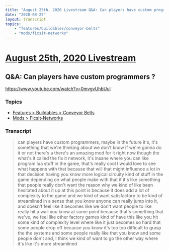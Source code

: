 ```yaml
---
title: "August 25th, 2020 Livestream Q&A: Can players have custom programmers ?"
date: "2020-08-25"
layout: transcript
topics:
    - "features/buildables/conveyor-belts"
    - "mods/ficsit-networks"
---
```

# [August 25th, 2020 Livestream](../2020-08-25.md)
## Q&A: Can players have custom programmers ?
https://www.youtube.com/watch?v=0mvgvUhbUuI

### Topics
* [Features > Buildables > Conveyor Belts](../topics/features/buildables/conveyor-belts.md)
* [Mods > FicsIt-Networks](../topics/mods/ficsit-networks.md)

### Transcript

> can players have custom programmers, maybe in the future it's, it's something that we're thinking about we don't know if we're gonna do it or not there's a there's an amazing mod for it right now though the what's it called the fix it network, it's insane where you can like program lua stuff in the game, that's really cool I would love to see what happens with that because that will that might influence a lot in that decision having you know more logical circuity kind of stuff in the game depending on what people make with that if it's like something that people really don't want the reason why we kind of like been hesitated about it up at this point is because it does add a lot of complexity to the game and we kind of want satisfactory to be kind of streamlined in a sense that you know anyone can really jump into it, and doesn't feel like it becomes like we don't want people to like really hit a wall you know at some point because that's something that we've, we feel like other factory games kind of have this like you hit some kind of complexity level where like it just becomes so hard that some people drop off because you know it's too too difficult to grasp the the systems and some people really like that you know and some people don't and, I think we kind of want to go the other way where it's like it's more streamlined
